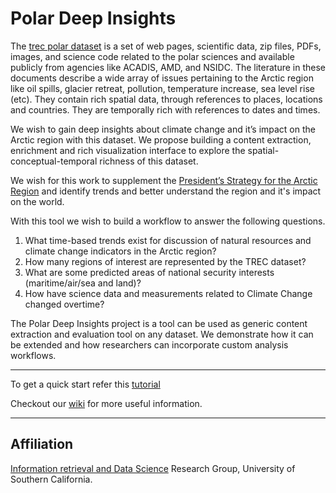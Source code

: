 # Polar Deep Insights

The [trec polar dataset](https://github.com/chrismattmann/trec-dd-polar) is a set of web pages, scientific data, zip files, PDFs, images, and science code related to the polar sciences and available publicly from agencies like ACADIS, AMD, and NSIDC. The literature in these documents describe a wide array of issues pertaining to the Arctic region like oil spills, glacier retreat, pollution, temperature increase, sea level rise (etc). They contain rich spatial data, through references to places, locations and countries. They are temporally rich with references to dates and times.

We wish to gain deep insights about climate change and it’s impact on the Arctic region with this dataset. We propose building a content extraction, enrichment and rich visualization interface to explore the spatial-conceptual-temporal richness of this dataset.

We wish for this work to supplement the [President’s Strategy for the Arctic Region](https://www.whitehouse.gov/sites/default/files/docs/nat_arctic_strategy.pdf) and identify trends
and better understand the region and it's impact on the world.

With this tool we wish to build a workflow to answer the following questions.
  1. What time-based trends exist for discussion of natural resources and climate change indicators in the Arctic region?
  2. How many regions of interest are represented by the TREC dataset?
  3. What are some predicted areas of national security interests (maritime/air/sea and land)?
  4. How have science data and measurements related to Climate Change changed overtime?

The Polar Deep Insights project is a tool can be used as generic content extraction and evaluation tool on any dataset. We demonstrate how it can be extended and how researchers can incorporate custom analysis workflows.

***

To get a quick start refer this [tutorial](https://github.com/nithinkrishna/polar-deep-insights/wiki/Getting-Started)

Checkout our [wiki](https://github.com/nithinkrishna/polar-deep-insights/wiki) for more useful information.

***

## Affiliation

[Information retrieval and Data Science](http://irds.usc.edu) Research Group, University of Southern California.
